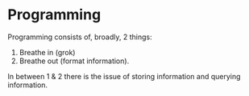 # Programming
Programming consists of, broadly, 2 things:
1. Breathe in (grok)
2. Breathe out (format information).

In between 1 & 2 there is the issue of storing information and querying information.

